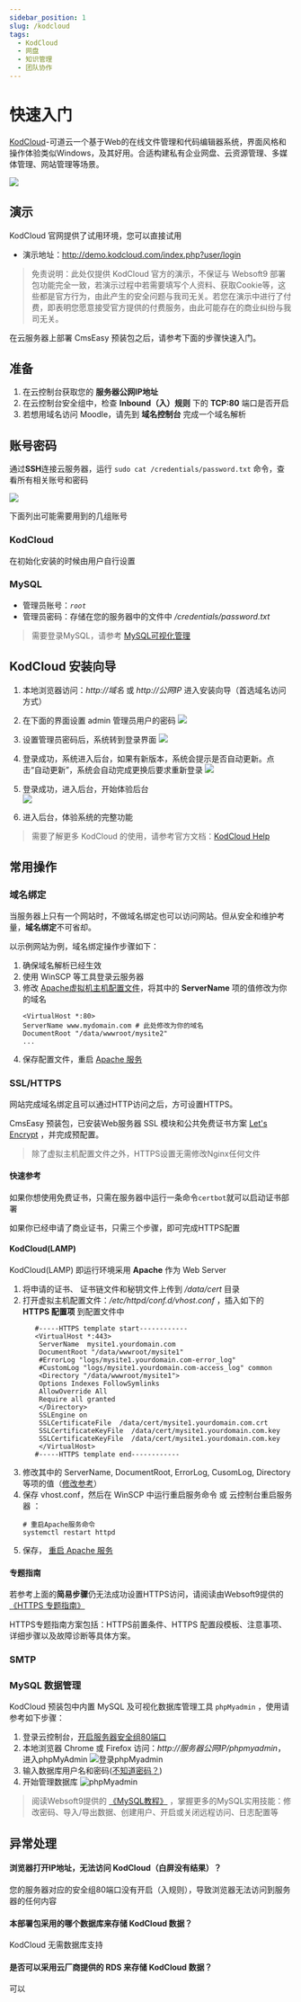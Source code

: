 ```yaml
---
sidebar_position: 1
slug: /kodcloud
tags:
  - KodCloud
  - 网盘
  - 知识管理
  - 团队协作
---
```


# 快速入门

[KodCloud](https://kodcloud.com)-可道云一个基于Web的在线文件管理和代码编辑器系统，界面风格和操作体验类似Windows，及其好用。合适构建私有企业网盘、云资源管理、多媒体管理、网站管理等场景。 

![](https://libs.websoft9.com/Websoft9/DocsPicture/zh/kodexplorer/kodcloud-gui-websoft9.png)


## 演示

KodCloud 官网提供了试用环境，您可以直接试用

* 演示地址：http://demo.kodcloud.com/index.php?user/login

> 免责说明：此处仅提供 KodCloud 官方的演示，不保证与 Websoft9 部署包功能完全一致，若演示过程中若需要填写个人资料、获取Cookie等，这些都是官方行为，由此产生的安全问题与我司无关。若您在演示中进行了付费，即表明您愿意接受官方提供的付费服务，由此可能存在的商业纠纷与我司无关。


在云服务器上部署 CmsEasy 预装包之后，请参考下面的步骤快速入门。

## 准备

1. 在云控制台获取您的 **服务器公网IP地址** 
2. 在云控制台安全组中，检查 **Inbound（入）规则** 下的 **TCP:80** 端口是否开启
3. 若想用域名访问 Moodle，请先到 **域名控制台** 完成一个域名解析

## 账号密码

通过**SSH**连接云服务器，运行 `sudo cat /credentials/password.txt` 命令，查看所有相关账号和密码

![](https://libs.websoft9.com/Websoft9/DocsPicture/zh/common/catdbpassword-websoft9.png)

下面列出可能需要用到的几组账号

### KodCloud

在初始化安装的时候由用户自行设置

### MySQL

* 管理员账号：*`root`*
* 管理员密码：存储在您的服务器中的文件中 */credentials/password.txt*  

> 需要登录MySQL，请参考 [MySQL可视化管理](#MySQL-数据管理)

## KodCloud 安装向导

1. 本地浏览器访问：*http://域名* 或 *http://公网IP* 进入安装向导（首选域名访问方式）

2. 在下面的界面设置 admin 管理员用户的密码
    ![](https://libs.websoft9.com/Websoft9/DocsPicture/zh/kodexplorer/kodexplorer-setadminpw-websoft9.png)
3.  设置管理员密码后，系统转到登录界面
    ![](https://libs.websoft9.com/Websoft9/DocsPicture/zh/kodexplorer/kodexplorer-login-websoft9.png)
4.  登录成功，系统进入后台，如果有新版本，系统会提示是否自动更新。点击“自动更新”，系统会自动完成更换后要求重新登录
    ![](https://libs.websoft9.com/Websoft9/DocsPicture/zh/kodexplorer/kodexplorer-updateauto-websoft9.png)
5.  登录成功，进入后台，开始体验后台  
    ![](https://libs.websoft9.com/Websoft9/DocsPicture/zh/kodexplorer/kodexplorer-backend-websoft9.png)
6. 进入后台，体验系统的完整功能

> 需要了解更多 KodCloud 的使用，请参考官方文档：[KodCloud Help](https://kodcloud.com/help/)

## 常用操作

### 域名绑定

当服务器上只有一个网站时，不做域名绑定也可以访问网站。但从安全和维护考量，**域名绑定**不可省却。

以示例网站为例，域名绑定操作步骤如下：

1. 确保域名解析已经生效  
2. 使用 WinSCP 等工具登录云服务器
3. 修改 [Apache虚拟机主机配置文件](/维护参考.md#apache)，将其中的 **ServerName** 项的值修改为你的域名
   ```text
   <VirtualHost *:80>
   ServerName www.mydomain.com # 此处修改为你的域名
   DocumentRoot "/data/wwwroot/mysite2"
   ...
   ```
4. 保存配置文件，重启 [Apache 服务](/维护参考.md#apache-1)


### SSL/HTTPS

网站完成域名绑定且可以通过HTTP访问之后，方可设置HTTPS。

CmsEasy 预装包，已安装Web服务器 SSL 模块和公共免费证书方案 [Let's Encrypt](https://letsencrypt.org/) ，并完成预配置。

> 除了虚拟主机配置文件之外，HTTPS设置无需修改Nginx任何文件

#### 快速参考

如果你想使用免费证书，只需在服务器中运行一条命令`certbot`就可以启动证书部署

如果你已经申请了商业证书，只需三个步骤，即可完成HTTPS配置

#### KodCloud(LAMP)

KodCloud(LAMP) 即运行环境采用 **Apache** 作为 Web Server  

1. 将申请的证书、 证书链文件和秘钥文件上传到 */data/cert* 目录
2. 打开虚拟主机配置文件：*/etc/httpd/conf.d/vhost.conf* ，插入如下的 **HTTPS 配置项** 到配置文件中
   ``` shell
      #-----HTTPS template start------------
      <VirtualHost *:443>
       ServerName  mysite1.yourdomain.com
       DocumentRoot "/data/wwwroot/mysite1"
       #ErrorLog "logs/mysite1.yourdomain.com-error_log"
       #CustomLog "logs/mysite1.yourdomain.com-access_log" common
       <Directory "/data/wwwroot/mysite1">
       Options Indexes FollowSymlinks
       AllowOverride All
       Require all granted
       </Directory>
       SSLEngine on
       SSLCertificateFile  /data/cert/mysite1.yourdomain.com.crt
       SSLCertificateKeyFile  /data/cert/mysite1.yourdomain.com.key
       SSLCertificateKeyFile  /data/cert/mysite1.yourdomain.com.key
       </VirtualHost>
      #-----HTTPS template end------------
   ```
3. 修改其中的 ServerName, DocumentRoot, ErrorLog, CusomLog, Directory等项的值（[修改参考](/zh/solution-deployment.md#virtualhost)）
4. 保存 vhost.conf，然后在 WinSCP 中运行重启服务命令 或 云控制台重启服务器 ：
    ~~~
    # 重启Apache服务命令
    systemctl restart httpd
    ~~~
5. 保存， [重启 Apache 服务](/维护参考.md#apache-1)


#### 专题指南

若参考上面的**简易步骤**仍无法成功设置HTTPS访问，请阅读由Websoft9提供的 [《HTTPS 专题指南》](https://support.websoft9.com/docs/faq/zh/tech-https.html#nginx)

HTTPS专题指南方案包括：HTTPS前置条件、HTTPS 配置段模板、注意事项、详细步骤以及故障诊断等具体方案。

### SMTP


### MySQL 数据管理

KodCloud 预装包中内置 MySQL 及可视化数据库管理工具 `phpMyadmin` ，使用请参考如下步骤：

1. 登录云控制台，[开启服务器安全组80端口](https://support.websoft9.com/docs/faq/zh/tech-instance.html)
2. 本地浏览器 Chrome 或 Firefox 访问：*http://服务器公网IP/phpmyadmin*，进入phpMyAdmin
  ![登录phpMyadmin](https://libs.websoft9.com/Websoft9/DocsPicture/zh/mysql/phpmyadmin-logincn-websoft9.png)
3. 输入数据库用户名和密码([不知道密码？](#账号密码))
4. 开始管理数据库
  ![phpMyadmin](https://libs.websoft9.com/Websoft9/DocsPicture/zh/mysql/phpmyadmin-adddb-websoft9.png)

> 阅读Websoft9提供的 [《MySQL教程》](https://support.websoft9.com/docs/mysql/zh/admin-phpmyadmin.html) ，掌握更多的MySQL实用技能：修改密码、导入/导出数据、创建用户、开启或关闭远程访问、日志配置等

## 异常处理

#### 浏览器打开IP地址，无法访问 KodCloud（白屏没有结果）？

您的服务器对应的安全组80端口没有开启（入规则），导致浏览器无法访问到服务器的任何内容

#### 本部署包采用的哪个数据库来存储 KodCloud 数据？

KodCloud 无需数据库支持

#### 是否可以采用云厂商提供的 RDS 来存储 KodCloud 数据？

可以
